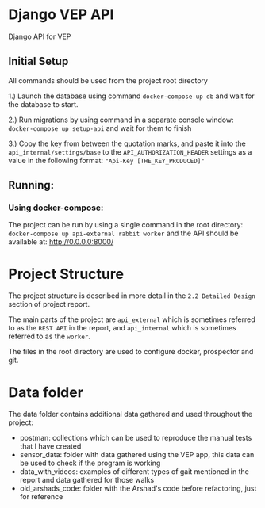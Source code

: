 # Django VEP API

Django API for VEP

## Initial Setup
All commands should be used from the project root directory

1.) Launch the database using command 
`docker-compose up db` and wait for the database to start.

2.) Run migrations by using command in a separate console window:
`docker-compose up setup-api` and wait for them to finish

3.) Copy the key from between the quotation marks, and paste it into the 
`api_internal/settings/base` to the `API_AUTHORIZATION_HEADER` settings as a value in the following
format: `"Api-Key [THE_KEY_PRODUCED]"`

## Running:
### Using docker-compose:
The project can be run by using a single command in the root directory:  
`docker-compose up api-external rabbit worker` and the API should be available at:
http://0.0.0.0:8000/


# Project Structure

The project structure is described in more detail in the `2.2 Detailed Design` section of project
report.

The main parts of the project are `api_external` which is sometimes referred to as the `REST API` 
in the report, and `api_internal` which is sometimes referred to as the `worker`.

The files in the root directory are used to configure docker, prospector and git.

# Data folder

The data folder contains additional data gathered and used throughout the project:
- postman: collections which can be used to reproduce the manual tests that I have created
- sensor_data: folder with data gathered using the VEP app, this data can be used to check if the
program is working
- data_with_videos: examples of different types of gait mentioned in the report and data gathered 
for those walks
- old_arshads_code: folder with the Arshad's code before refactoring, just for reference